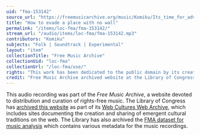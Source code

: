```yaml
---
uid: "fma-153142"
source_url: "https://freemusicarchive.org/music/Komiku/Its_time_for_adventure__vol_3/Komiku_-_Its_time_for_adventure_vol_3_-_05_How_to_evade_a_place_with_no_wall"
title: "How to evade a place with no wall"
permalink: "/items/loc-fma/fma-153142/"
stream_url: "/audio/items/loc-fma/fma-153142.mp3"
contributors: "Komiku"
subjects: "Folk | Soundtrack | Experimental"
layout: "item"
collectionTitle: "Free Music Archive"
collectionUid: "loc-fma"
collectionUrl: "/loc-fma/use/"
rights: "This work has been dedicated to the public domain by its creator, thus is free to use and reuse without restriction. You can copy, modify, distribute and perform the work, even for commercial purposes, all without asking permission. Attribution is recommended but not required."
credit: "Free Music Archive archived website at the Library of Congress, Web Archives Division."
---
```


This audio recording was part of the _Free Music Archive_, a website devoted to distribution and curation of rights-free music. The Library of Congress has [archived this website](https://www.loc.gov/item/lcwaN0026492/) as part of its [Web Cultures Web Archive](https://www.loc.gov/collections/web-cultures-web-archive/about-this-collection/), which includes sites documenting the creation and sharing of emergent cultural traditions on the web. The Library has also archived the [FMA dataset for music analysis](https://catalog.loc.gov/vwebv/search?searchCode=LCCN&searchArg=2018655052&searchType=1&permalink=y) which contains various metadata for the music recordings.